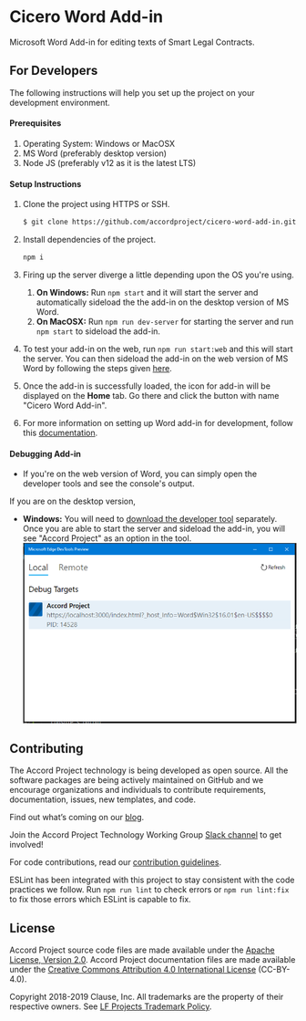 # Cicero Word Add-in

Microsoft Word Add-in for editing texts of Smart Legal Contracts.

## For Developers

The following instructions will help you set up the project on your development
environment.

#### Prerequisites

1. Operating System: Windows or MacOSX
2. MS Word (preferably desktop version)
3. Node JS (preferably v12 as it is the latest LTS)

#### Setup Instructions

1. Clone the project using HTTPS or SSH.
    ```bash
    $ git clone https://github.com/accordproject/cicero-word-add-in.git
    ```

2. Install dependencies of the project.
    ```bash
    npm i
    ```

3. Firing up the server diverge a little depending upon the OS you're using.
    1. **On Windows:** Run `npm start` and it will start the server and
       automatically sideload the the add-in on the desktop version of MS Word.
    2. **On MacOSX:** Run `npm run dev-server` for starting the server and run
     `npm start` to sideload the add-in.

4. To test your add-in on the web, run `npm run start:web` and this will start
   the server. You can then sideload the add-in on the web version of MS Word
   by following the steps given [here](https://docs.microsoft.com/en-us/office/dev/add-ins/testing/sideload-office-add-ins-for-testing#sideload-an-office-add-in-in-office-on-the-web).

5. Once the add-in is successfully loaded, the icon for add-in will be displayed
   on the **Home** tab. Go there and click the button with name
   "Cicero Word Add-in".

6. For more information on setting up Word add-in for development, follow this
   [documentation](https://docs.microsoft.com/en-us/office/dev/add-ins/quickstarts/word-quickstart).

#### Debugging Add-in
-  If you're on the web version of Word, you can simply open the developer tools
   and see the console's output.

If you are on the desktop version,

-  **Windows:** You will need to
   [download the developer tool](https://www.microsoft.com/en-us/p/microsoft-edge-devtools-preview/9mzbfrmz0mnj?activetab=pivot:overviewtab)
   separately. Once you are able to start the server and sideload the add-in,
   you will see "Accord Project" as an option in the tool.
   ![edge developer tool](readme_assets/devtool.png)

## Contributing

The Accord Project technology is being developed as open source. All the
software packages are being actively maintained on GitHub and we encourage
organizations and individuals to contribute requirements, documentation,
issues, new templates, and code.

Find out what’s coming on our [blog](https://medium.com/@accordhq).

Join the Accord Project Technology Working Group [Slack channel](https://accord-project-slack-signup.herokuapp.com/) to get involved!

For code contributions, read our [contribution guidelines](https://github.com/accordproject/techdocs/blob/master/CONTRIBUTING.md).

ESLint has been integrated with this project to stay consistent with the code
practices we follow. Run `npm run lint` to check errors or `npm run lint:fix` to
fix those errors which ESLint is capable to fix.

## License

Accord Project source code files are made available under the [Apache License, Version 2.0](/LICENSE).
Accord Project documentation files are made available under the [Creative Commons Attribution 4.0 International License](http://creativecommons.org/licenses/by/4.0/) (CC-BY-4.0).

Copyright 2018-2019 Clause, Inc. All trademarks are the property of their respective owners. See [LF Projects Trademark Policy](https://lfprojects.org/policies/trademark-policy/).
